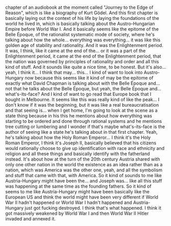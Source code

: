 ﻿chapter of an audiobook at the moment called "Journey to the Edge of Reason", which is
like a biography of Kurt Gödel. And this first chapter is basically laying out the
context of his life by laying the foundations of the world he lived in, which is basically
talking about the Austro-Hungarian Empire before World War I. And it basically seems
like the epitome of the Belle Époque, of the rationalist systematic mode of society,
where he's talking about how the whole... everything was everything... it was like this golden
age of stability and rationality. And it was the Enlightenment period. It was, I think,
like it came at the end of the... or it was a part of the Enlightenment period, it came
at the end of the Enlightenment period, that the nation was governed by principles of rationality
and order and all this kind of stuff. And it sounds like quite a nice time, to be honest.
But it's also... yeah, I think it... I think that may... this... I kind of want to look
into Austro-Hungary now because this seems like it kind of may be the epitome of exactly
what David Chapman is talking about with the Belle Époque and... not that he talks about
the Belle Époque, but yeah, the Belle Époque and... what's-its-face? And I kind of want
to go read that Europe book that I bought in Melbourne. It seems like this was really
kind of like the peak... I don't know if it was the beginning, but it was like a real
bureaucratisation and that seeing is... when I get home, I'm going to look at the scene
as a state thing because in his this he mentions about how everything was starting to be ordered
and done through rational systems and he mentions tree cutting or lumbering and I wonder if
that's maybe what's-its-face is the author of seeing like a state he's talking about
in that first chapter. Yeah, he's talking about how the Holy Roman Emperor... I think
it's the Holy Roman Emperor, I think it's Joseph II, basically believed that his citizens would
rationally choose to give up identification with race and ethnicity and religion and all
these things and basically identify with the fatherland instead. It's about how at the
turn of the 20th century Austria shared with only one other nation in the world the existence
as an idea rather than as a nation, which was America was the other one, yeah, and all
the symbolism and stuff that came with that, with America. So it kind of sounds to me like
Austria-Hungary might have been the... and Joseph was... like all this stuff was happening
at the same time as the founding fathers. So it kind of seems to me like Austria-Hungary
might have been basically like the European US and think the world might have been very
different if World War II hadn't happened or World War I hadn't happened and Austria-Hungary
just got fucking destroyed. I think that's what happened. I think it got massively weakened
by World War I and then World War II Hitler invaded and annexed it.
